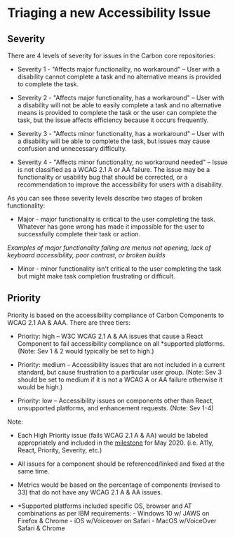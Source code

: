 # Triaging a new Accessibility Issue

## Severity

There are 4 levels of severity for issues in the Carbon core repositories:

- Severity 1 - "Affects major functionality, no workaround" – User with a
  disability cannot complete a task and no alternative means is provided to
  complete the task.

- Severity 2 - "Affects major functionality, has a workaround" – User with a
  disability will not be able to easily complete a task and no alternative means
  is provided to complete the task or the user can complete the task, but the
  issue affects efficiency because it occurs frequently.

- Severity 3 - "Affects minor functionality, has a workaround" – User with a
  disability will be able to complete the task, but issues may cause confusion
  and unnecessary difficulty.

- Severity 4 - "Affects minor functionality, no workaround needed" – Issue is
  not classified as a WCAG 2.1 A or AA failure. The issue may be a functionality
  or usability bug that should be corrected, or a recommendation to improve the
  accessibility for users with a disability.

As you can see these severity levels describe two stages of broken
functionality:

- Major - major functionality is critical to the user completing the task.
  Whatever has gone wrong has made it impossible for the user to successfully
  complete their task or action.

_Examples of major functionality failing are menus not opening, lack of keyboard
accessibility, poor contrast, or broken builds_

- Minor - minor functionality isn't critical to the user completing the task but
  might make task completion frustrating or difficult.

## Priority

Priority is based on the accessibility compliance of Carbon Components to WCAG
2.1 AA & AAA. There are three tiers:

- Priority: high – W3C WCAG 2.1 A & AA issues that cause a React Component to
  fail accessibility compliance on all \*supported platforms. (Note: Sev 1 & 2
  would typically be set to high.)

- Priority: medium – Accessibility issues that are not included in a current
  standard, but cause frustration to a particular user group. (Note: Sev 3
  should be set to medium if it is not a WCAG A or AA failure otherwise it would
  be high.)

- Priority: low – Accessibility issues on components other than React,
  unsupported platforms, and enhancement requests. (Note: Sev 1-4)

Note:

- Each High Priority issue (fails WCAG 2.1 A & AA) would be labeled
  appropriately and included in the
  [milestone](https://github.com/carbon-design-system/carbon/milestones) for
  May 2020. (i.e. A11y, React, Priority, Severity, etc.)

- All issues for a component should be referenced/linked and fixed at the same
  time.

- Metrics would be based on the percentage of components (revised to 33) that do
  not have any WCAG 2.1 A & AA issues.

- \*Supported platforms included specific OS, browser and AT combinations as per
  IBM requirements: - Windows 10 w/ JAWS on Firefox & Chrome - iOS w/Voiceover
  on Safari - MacOS w/VoiceOver Safari & Chrome
